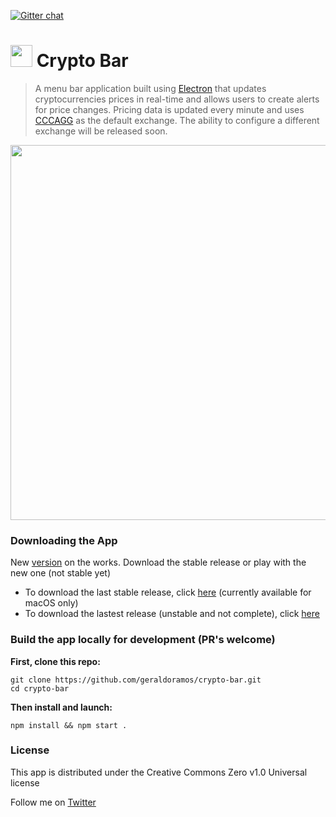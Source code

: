 [![Gitter chat](https://badges.gitter.im/gitterHQ/gitter.png)](https://gitter.im/crypto-bar/Lobby)
# <a target="_blank" href="https://www.producthunt.com/posts/crypto-bar"><img src="https://s3.amazonaws.com/cryptobar/phbadge.png" width="35px" height="35px"></img></a> Crypto Bar
> A menu bar application built using [Electron](https://github.com/electron) that updates cryptocurrencies prices in real-time and allows users to create alerts for price changes. Pricing data is updated every minute and uses [CCCAGG](https://www.cryptocompare.com/media/12318004/cccagg.pdf) as the default exchange. The ability to configure a different exchange will be released soon.

<p align="center"><img src="https://s3.amazonaws.com/cryptobar/crypto-bar.gif" width="600"/></p>

### Downloading the App

New [version](https://d.pr/free/v/G3xx8s/3KcZxuIC) on the works. Download the stable release or play with the new one (not stable yet)

- To download the last stable release, click [here](https://github.com/geraldoramos/crypto-bar/releases/tag/v1.0.19) (currently available for macOS only)
- To download the lastest release (unstable and not complete), click [here](https://github.com/geraldoramos/crypto-bar/releases/latest)

### Build the app locally for development (PR's welcome)

**First, clone this repo:**
 ```
git clone https://github.com/geraldoramos/crypto-bar.git
cd crypto-bar
 ```

**Then install and launch:**
```
npm install && npm start .
 ```

### License
This app is distributed under the Creative Commons Zero v1.0 Universal license

Follow me on [Twitter](http://twitter.com/geraldoramos)
